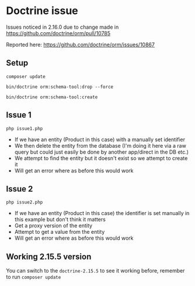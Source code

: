 # Doctrine issue

Issues noticed in 2.16.0 due to change made in https://github.com/doctrine/orm/pull/10785

Reported here: https://github.com/doctrine/orm/issues/10867

## Setup

`composer update`

`bin/doctrine orm:schema-tool:drop --force`

`bin/doctrine orm:schema-tool:create`

## Issue 1

`php issue1.php`

* If we have an entity (Product in this case) with a manually set identifier
* We then delete the entity from the database (I'm doing it here via a raw query but could just easily be done by another app/direct in the DB etc.)
* We attempt to find the entity but it doesn't exist so we attempt to create it
* Will get an error where as before this would work

## Issue 2

`php issue2.php`

* If we have an entity (Product in this case) the identifier is set manually in this example but don't think it matters
* Get a proxy version of the entity
* Attempt to get a value from the entity
* Will get an error where as before this would work

## Working 2.15.5 version

You can switch to the `doctrine-2.15.5` to see it working before, remember to run `composer update`
